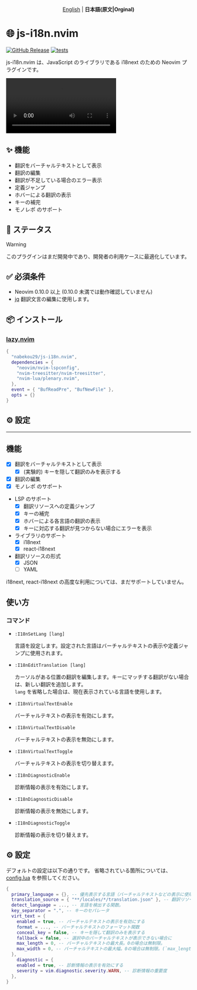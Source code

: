 <div align="center">
    <a href="./README.md">English</a> | <b>日本語(原文|Orginal)</b>
</div>

# 🌐 js-i18n.nvim

[![GitHub Release](https://img.shields.io/github/release/nabekou29/js-i18n.nvim?style=flat)](https://github.com/nabekou29/js-i18n.nvim/releases/latest)
[![tests](https://github.com/nabekou29/js-i18n.nvim/actions/workflows/test.yaml/badge.svg)](https://github.com/nabekou29/js-i18n.nvim/actions/workflows/test.yaml)

js-i18n.nvim は、JavaScript のライブラリである i18next のための Neovim プラグインです。

<div>
  <video src="https://github.com/user-attachments/assets/abcd728d-42d1-46d2-8d18-072102b1cf71" type="video/mp4" />
</div>

## ✨ 機能

- 翻訳をバーチャルテキストとして表示
- 翻訳の編集
- 翻訳が不足している場合のエラー表示
- 定義ジャンプ
- ホバーによる翻訳の表示
- キーの補完
- モノレポ のサポート

## 🚧 ステータス

> [!WARNING]
> このプラグインはまだ開発中であり、開発者の利用ケースに最適化しています。

## ✅ 必須条件

- Neovim 0.10.0 以上 (0.10.0 未満では動作確認していません)
- [jq](https://stedolan.github.io/jq/)
  翻訳文言の編集に使用します。

## 📦 インストール

### [lazy.nvim](https://github.com/folke/lazy.nvim)

```lua
{
  "nabekou29/js-i18n.nvim",
  dependencies = {
    "neovim/nvim-lspconfig",
    "nvim-treesitter/nvim-treesitter",
    "nvim-lua/plenary.nvim",
  },
  event = { "BufReadPre", "BufNewFile" },
  opts = {}
}
```

## ⚙️ 設定

---

## 機能

- [x] 翻訳をバーチャルテキストとして表示
  - [x] (実験的) キーを隠して翻訳のみを表示する
- [x] 翻訳の編集
- [x] モノレポ のサポート
- LSP のサポート
  - [x] 翻訳リソースへの定義ジャンプ
  - [x] キーの補完
  - [x] ホバーによる各言語の翻訳の表示
  - [x] キーに対応する翻訳が見つからない場合にエラーを表示
- ライブラリのサポート
  - [x] i18next
  - [x] react-i18next
- 翻訳リソースの形式
  - [x] JSON
  - [ ] YAML

i18next, react-i18next の高度な利用については、まだサポートしていません。

## 使い方

### コマンド

- `:I18nSetLang [lang]`

  言語を設定します。設定された言語はバーチャルテキストの表示や定義ジャンプに使用されます。

- `:I18nEditTranslation [lang]`

  カーソルがある位置の翻訳を編集します。キーにマッチする翻訳がない場合は、新しい翻訳を追加します。  
  `lang` を省略した場合は、現在表示されている言語を使用します。

- `:I18nVirtualTextEnable`

  バーチャルテキストの表示を有効にします。

- `:I18nVirtualTextDisable`

  バーチャルテキストの表示を無効にします。

- `:I18nVirtualTextToggle`

  バーチャルテキストの表示を切り替えます。

- `:I18nDiagnosticEnable`

  診断情報の表示を有効にします。

- `:I18nDiagnosticDisable`

  診断情報の表示を無効にします。

- `:I18nDiagnosticToggle`

  診断情報の表示を切り替えます。

## ⚙️ 設定

デフォルトの設定は以下の通りです。
省略されている箇所については、[config.lua](./lua/js-i18n/config.lua) を参照してください。

```lua
{
  primary_language = {}, -- 優先表示する言語（バーチャルテキストなどの表示に使用する言語の初期設定）
  translation_source = { "**/locales/*/translation.json" }, -- 翻訳リソースのパターン
  detect_language = ..., -- 言語を検出する関数。
  key_separator = ".", -- キーのセパレータ
  virt_text = {
    enabled = true, -- バーチャルテキストの表示を有効にする
    format = ..., -- バーチャルテキストのフォーマット関数
    conceal_key = false, -- キーを隠して翻訳のみを表示する
    fallback = false, -- 選択中のバーチャルテキストが表示できない場合に
    max_length = 0, -- バーチャルテキストの最大長。0の場合は無制限。
    max_width = 0, -- バーチャルテキストの最大幅。0の場合は無制限。(`max_length` が優先されます。)
  },
    diagnostic = {
    enabled = true, -- 診断情報の表示を有効にする
    severity = vim.diagnostic.severity.WARN, -- 診断情報の重要度
  },
}
```
